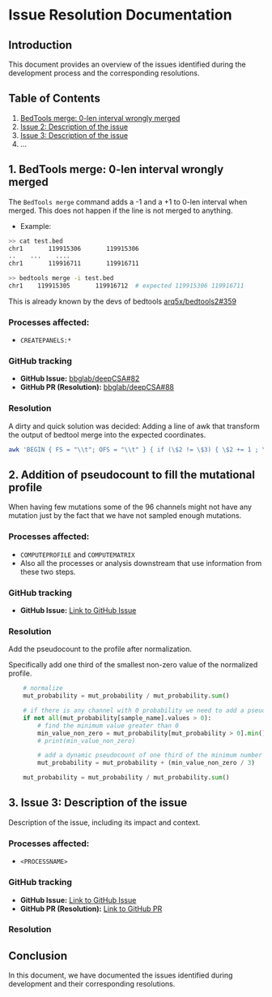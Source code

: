 # Issue Resolution Documentation

## Introduction

This document provides an overview of the issues identified during the development process and the corresponding resolutions.

## Table of Contents

1. [BedTools merge: 0-len interval wrongly merged](#issue-1)
2. [Issue 2: Description of the issue](#issue-2)
3. [Issue 3: Description of the issue](#issue-3)
4. ...

## 1. BedTools merge: 0-len interval wrongly merged  <a name="issue-1"></a>

The `BedTools merge` command adds a -1 and a +1 to 0-len interval when merged. This does not happen if the line is not merged to anything.


- Example:
```sh
>> cat test.bed
chr1       119915306       119915306
..    ...    ....
chr1       119916711       119916711

>> bedtools merge -i test.bed
chr1    119915305       119916712  # expected 119915306 119916711
```

This is already known by the devs of bedtools [arq5x/bedtools2#359](https://github.com/arq5x/bedtools2/issues/359#issuecomment-2066711835)

### Processes affected:
- `CREATEPANELS:*`


### GitHub tracking
- **GitHub Issue:** [bbglab/deepCSA#82](https://github.com/bbglab/deepCSA/issues/82)
- **GitHub PR (Resolution):** [bbglab/deepCSA#88](https://github.com/bbglab/deepCSA/pull/88)

### Resolution <a name="resolution"></a>

A dirty and quick solution was decided: Adding a line of awk that transform the output of bedtool merge into the expected coordinates.

```sh
awk 'BEGIN { FS = "\\t"; OFS = "\\t" } { if (\$2 != \$3) { \$2 += 1 ; \$3 -= 1 } else { \$2 = \$2 ; \$3 = \$3 }; print }' > [filename].bed
```


## 2. Addition of pseudocount to fill the mutational profile <a name="issue-2"></a>

When having few mutations some of the 96 channels might not have any mutation just by the fact that we have not sampled enough mutations.

### Processes affected:
- `COMPUTEPROFILE` and `COMPUTEMATRIX`
- Also all the processes or analysis downstream that use information from these two steps.

### GitHub tracking

- **GitHub Issue:** [Link to GitHub Issue](https://github.com/bbglab/deepCSA/issues/100)


### Resolution <a name="resolution"></a>
Add the pseudocount to the profile after normalization.

Specifically add one third of the smallest non-zero value of the normalized profile.

```py
    # normalize
    mut_probability = mut_probability / mut_probability.sum()

    # if there is any channel with 0 probability we need to add a pseudocount
    if not all(mut_probability[sample_name].values > 0):
        # find the minimum value greater than 0
        min_value_non_zero = mut_probability[mut_probability > 0].min()
        # print(min_value_non_zero)

        # add a dynamic pseudocount of one third of the minimum number greater than 0
        mut_probability = mut_probability + (min_value_non_zero / 3)

    mut_probability = mut_probability / mut_probability.sum()
```



## 3. Issue 3: Description of the issue <a name="issue-3"></a>

Description of the issue, including its impact and context.

### Processes affected:
- `<PROCESSNAME>`


### GitHub tracking

- **GitHub Issue:** [Link to GitHub Issue](link_to_issue)
- **GitHub PR (Resolution):** [Link to GitHub PR](link_to_pr)

### Resolution <a name="resolution"></a>


## Conclusion

In this document, we have documented the issues identified during development and their corresponding resolutions.
